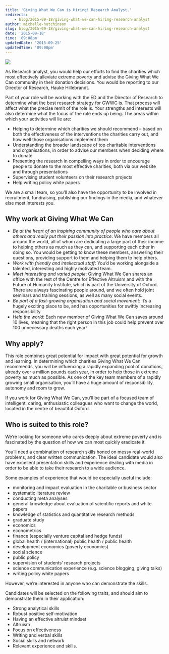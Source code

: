 ```yaml
---
title: 'Giving What We Can is Hiring! Research Analyst.'
redirects:
    - blog/2015-09-18/giving-what-we-can-hiring-research-analyst
author: michelle-hutchinson
slug: blog/2015-09-18/giving-what-we-can-hiring-research-analyst
date: '2015-09-18'
time: '09:08pm'
updatedDate: '2015-09-25'
updatedTime: '09:08pm'
---
```

![](/images/uploads/internship_photo.jpg)

As Research analyst, you would help our efforts to find the charities which most effectively alleviate extreme poverty and advise the Giving What We Can community in their donation decisions. You would be reporting to our Director of Research, Hauke Hillebrandt.

Part of your role will be working with the ED and the Director of Research to determine what the best research strategy for GWWC is. That process will affect what the precise remit of the role is. Your strengths and interests will also determine what the focus of the role ends up being. The areas within which your activities will lie are:

*   Helping to determine which charities we should recommend – based on both the effectiveness of the interventions the charities carry out, and how well those organisations implement them
*   Understanding the broader landscape of top charitable interventions and organisations, in order to advise our members when deciding where to donate
*   Presenting the research in compelling ways in order to encourage people to donate to the most effective charities, both via our website and through presentations
*   Supervising student volunteers on their research projects
*   Help writing policy white papers

We are a small team, so you’ll also have the opportunity to be involved in recruitment, fundraising, publishing our findings in the media, and whatever else most interests you.

## Why work at Giving What We Can

*   _Be at the heart of an inspiring community of people who care about others and really put their passion into practice_: We have members all around the world, all of whom are dedicating a large part of their income to helping others as much as they can, and supporting each other in doing so. You would be getting to know these members, answering their questions, providing support to them and helping them to help others.
*   _Work with friendly and intellectual staff_: You’d be working alongside a talented, interesting and highly motivated team.
*   _Meet interesting and varied people_: Giving What We Can shares an office with the rest of the Centre for Effective Altruism and with the Future of Humanity Institute, which is part of the University of Oxford. There are always fascinating people around, and we often hold joint seminars and training sessions, as well as many social events.
*   _Be part of a fast-growing organisation and social movement_: It’s a hugely exciting place to be, and has opportunities for swiftly increasing responsibility
*   _Help the world_: Each new member of Giving What We Can saves around 10 lives, meaning that the right person in this job could help prevent over 100 unnecessary deaths each year!

## Why apply?

This role combines great potential for impact with great potential for growth and learning. In determining which charities Giving What We Can recommends, you will be influencing a rapidly expanding pool of donations, already over a million pounds each year, in order to help those in extreme poverty as much as possible. As one of the key team members of a rapidly growing small organisation, you’ll have a huge amount of responsibility, autonomy and room to grow.

If you work for Giving What We Can, you’ll be part of a focused team of intelligent, caring, enthusiastic colleagues who want to change the world, located in the centre of beautiful Oxford.

## Who is suited to this role?

We’re looking for someone who cares deeply about extreme poverty and is fascinated by the question of how we can most quickly eradicate it.

You’ll need a combination of research skills honed on messy real-world problems, and clear written communication. The ideal candidate would also have excellent presentation skills and experience dealing with media in order to be able to take their research to a wide audience.

Some examples of experience that would be especially useful include:

*   monitoring and impact evaluation in the charitable or business sector
*   systematic literature review
*   conducting meta analyses
*   general knowledge about evaluation of scientific reports and white papers
*   knowledge of statistics and quantitative research methods
*   graduate study
*   economics
*   econometrics
*   finance (especially venture capital and hedge funds)
*   global health / (international) public health / public health
*   development economics (poverty economics)
*   social science
*   public policy
*   supervision of students’ research projects
*   science communication experience (e.g. science blogging, giving talks)
*   writing policy white papers

However, we’re interested in anyone who can demonstrate the skills.

Candidates will be selected on the following traits, and should aim to demonstrate them in their application:

*   Strong analytical skills
*   Robust positive self-motivation
*   Having an effective altruist mindset
*   Altruism
*   Focus on effectiveness
*   Writing and verbal skills
*   Social skills and network
*   Relevant experience and skills.